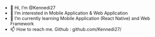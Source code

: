 - 👋 Hi, I’m @Kennedi27
- 👀 I’m interested in Mobile Application & Web Application
- 🌱 I’m currently learning Mobile Application (React Native) and Web Framework
- 📫 How to reach me.
  Github : github.com/Kennedi27/

<!---
Kennedi27/Kennedi27 is a ✨ special ✨ repository because its `README.md` (this file) appears on your GitHub profile.
You can click the Preview link to take a look at your changes.
- 💞️ I’m looking to collaborate on 
--->
